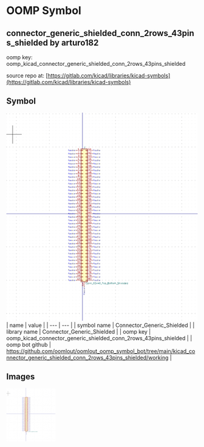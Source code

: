 # OOMP Symbol  
## connector_generic_shielded_conn_2rows_43pins_shielded  by arturo182  
  
oomp key: oomp_kicad_connector_generic_shielded_conn_2rows_43pins_shielded  
  
source repo at: [https://gitlab.com/kicad/libraries/kicad-symbols](https://gitlab.com/kicad/libraries/kicad-symbols)  
## Symbol  
  
[![working.png](working_600.png)](working.png)  
| name | value | 
| --- | --- | 
| symbol name | Connector_Generic_Shielded | 
| library name | Connector_Generic_Shielded | 
| oomp key | oomp_kicad_connector_generic_shielded_conn_2rows_43pins_shielded | 
| oomp bot github | https://github.com/oomlout/oomlout_oomp_symbol_bot/tree/main/kicad_connector_generic_shielded_conn_2rows_43pins_shielded/working | 
## Images  
  
[![working.png](working_140.png)](working.png)  
